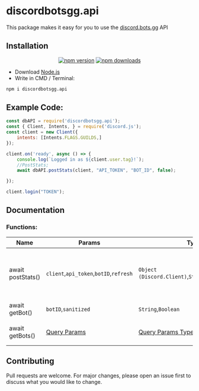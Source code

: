 # discordbotsgg.api
This package makes it easy for you to use the [discord.bots.gg](https://discord.bots.gg/) API
## Installation
<div align="center">
    <a href="https://www.npmjs.com/package/discordbotsgg.api"><img src="https://img.shields.io/npm/v/discordbotsgg.api.svg?maxAge=3600" alt="npm version" /></a>
    <a href="https://www.npmjs.com/package/discordbotsgg.api"><img src="https://img.shields.io/npm/dt/discordbotsgg.api.svg?maxAge=3600" alt="npm downloads" /></a>
</div>

- Download [Node.js](https://nodejs.org)
- Write in CMD / Terminal:
```bash
npm i discordbotsgg.api
```
## Example Code:

```javascript
const dbAPI = require('discordbotsgg.api');
const { Client, Intents, } = require('discord.js');
const client = new Client({
    intents: [Intents.FLAGS.GUILDS,]
});

client.on('ready', async () => {
    console.log(`Logged in as ${client.user.tag}!`);
    //PostStats;
    await dbAPI.postStats(client, "API_TOKEN", "BOT_ID", false);

});

client.login("TOKEN");
```

## Documentation
### Functions:

 **Name**      | **Params**            | **Type**           | **Function**           | **Returns**                                                                                                 
---------------|-----------------------|--------------------|------------------------|------------------------------------------------------------------------------------
 await postStats()     | `client`,`api_token`,`botID`,`refresh`             | `Object (Discord.Client)`,`String`,`String`,`Boolean`           | `Posts your Bot Stats automatically, if refresh is` true `it will update your bot stats every 30 mins`  | `/`                                                                    
 await getBot() | `botID`,`sanitized`   | `String`,`Boolean` | `Get a bot using ID`| `Object ({ Bot })`
 await getBots()    | [Query Params](https://discord.bots.gg/docs/endpoints#get_bots)            | [Query Params Types](https://discord.bots.gg/docs/endpoints#get_bots)           | `Search for bots using Query Parameters`| `Object`                                                                                         

## Contributing
Pull requests are welcome. For major changes, please open an issue first to discuss what you would like to change.
